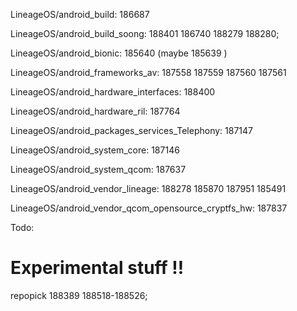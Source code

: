 LineageOS/android_build: 186687

LineageOS/android_build_soong: 188401 186740 188279 188280;

LineageOS/android_bionic: 185640 (maybe 185639 )

LineageOS/android_frameworks_av: 187558 187559 187560 187561

LineageOS/android_hardware_interfaces: 188400

LineageOS/android_hardware_ril: 187764 

LineageOS/android_packages_services_Telephony: 187147

LineageOS/android_system_core: 187146 

LineageOS/android_system_qcom: 187637

LineageOS/android_vendor_lineage: 188278 185870 187951 185491

LineageOS/android_vendor_qcom_opensource_cryptfs_hw: 187837






Todo:
# Experimental stuff !!
repopick 188389 188518-188526;
